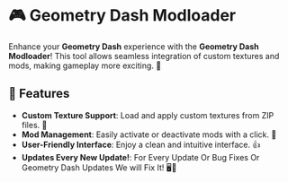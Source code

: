 # 🎮 Geometry Dash Modloader

Enhance your **Geometry Dash** experience with the **Geometry Dash Modloader**! This tool allows seamless integration of custom textures and mods, making gameplay more exciting. 🚀

## 🌟 Features

- **Custom Texture Support**: Load and apply custom textures from ZIP files. 🎨
- **Mod Management**: Easily activate or deactivate mods with a click. 🔄
- **User-Friendly Interface**: Enjoy a clean and intuitive interface. 👍
- **Updates Every New Update!**: For Every Update Or Bug Fixes Or Geometry Dash Updates We will Fix It! 🖥️🔨
